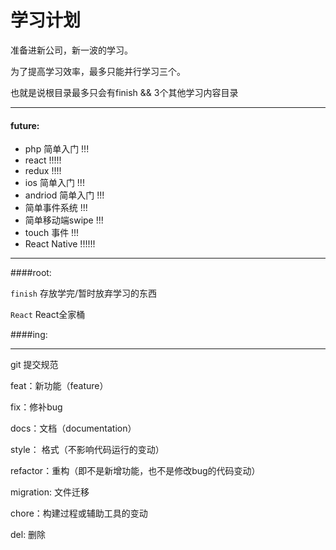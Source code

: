 学习计划
======

准备进新公司，新一波的学习。

为了提高学习效率，最多只能并行学习三个。

也就是说根目录最多只会有finish && 3个其他学习内容目录

----
#### future:

- php 简单入门 !!!
- react !!!!!
- redux !!!!
- ios 简单入门 !!!
- andriod 简单入门 !!!
- 简单事件系统 !!!
- 简单移动端swipe !!!
- touch 事件 !!!
- React Native !!!!!!

----
####root: 

`finish` 存放学完/暂时放弃学习的东西

`React` React全家桶

####ing:

____
git 提交规范

feat：新功能（feature）

fix：修补bug

docs：文档（documentation）

style： 格式（不影响代码运行的变动）

refactor：重构（即不是新增功能，也不是修改bug的代码变动）

migration: 文件迁移

chore：构建过程或辅助工具的变动

del: 删除
